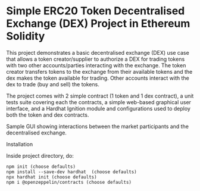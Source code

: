 # Simple ERC20 Token Decentralised Exchange (DEX) Project in Ethereum Solidity

This project demonstrates a basic decentralised exchange (DEX) use case that allows a token creator/supplier to authorize a DEX for trading tokens with two other accounts/parties interacting with the exchange. The token creator transfers tokens to the exchange from their available tokens and the dex makes the token available for trading. Other accounts interact with the dex to trade (buy and sell) the tokens.

The project comes with 2 simple contract (1 token and 1 dex contract), a unit tests suite covering each the contracts, a simple web-based graphical user interface, and a Hardhat Ignition module and configurations used to deploy both the token and dex contracts.

Sample GUI showing interactions between the market participants and the decentralised exchange.

Installation

Inside project directory, do:

```shell
npm init (choose defaults)
npm install --save-dev hardhat  (choose defaults)
npx hardhat init (choose defaults)
npm i @openzeppelin/contracts (choose defaults)
```
